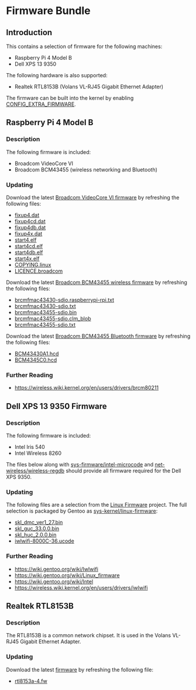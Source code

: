 # Firmware Bundle
## Introduction
This contains a selection of firmware for the following machines:

- Raspberry Pi 4 Model B
- Dell XPS 13 9350

The following hardware is also supported:

- Realtek RTL8153B (Volans VL-RJ45 Gigabit Ethernet Adapter)

The firmware can be built into the kernel by enabling [CONFIG_EXTRA_FIRMWARE](https://cateee.net/lkddb/web-lkddb/EXTRA_FIRMWARE.html).

## Raspberry Pi 4 Model B

### Description

The following firmware is included:

- Broadcom VideoCore VI
- Broadcom BCM43455 (wireless networking and Bluetooth)

### Updating

Download the latest [Broadcom VideoCore VI firmware](https://github.com/raspberrypi/firmware/tree/master/boot) by refreshing the following files:

- [fixup4.dat](https://github.com/raspberrypi/firmware/raw/master/boot/fixup4.dat)
- [fixup4cd.dat](https://github.com/raspberrypi/firmware/raw/master/boot/fixup4cd.dat)
- [fixup4db.dat](https://github.com/raspberrypi/firmware/raw/master/boot/fixup4db.dat)
- [fixup4x.dat](https://github.com/raspberrypi/firmware/raw/master/boot/fixup4x.dat)
- [start4.elf](https://github.com/raspberrypi/firmware/raw/master/boot/start4.elf)
- [start4cd.elf](https://github.com/raspberrypi/firmware/raw/master/boot/start4cd.elf)
- [start4db.elf](https://github.com/raspberrypi/firmware/raw/master/boot/start4db.elf)
- [start4x.elf](https://github.com/raspberrypi/firmware/raw/master/boot/start4x.elf)
- [COPYING.linux](https://github.com/raspberrypi/firmware/raw/master/boot/COPYING.linux)
- [LICENCE.broadcom](https://github.com/raspberrypi/firmware/raw/master/boot/LICENCE.broadcom)

Download the latest [Broadcom BCM43455 wireless firmware](https://github.com/RPi-Distro/firmware-nonfree/tree/master/brcm) by refreshing the following files:

- [brcmfmac43430-sdio.raspberrypi-rpi.txt](https://github.com/RPi-Distro/firmware-nonfree/raw/buster/brcm/brcmfmac43430-sdio.raspberrypi-rpi.txt)
- [brcmfmac43430-sdio.txt](https://github.com/RPi-Distro/firmware-nonfree/raw/buster/brcm/brcmfmac43430-sdio.txt)
- [brcmfmac43455-sdio.bin](https://github.com/RPi-Distro/firmware-nonfree/raw/buster/brcm/brcmfmac43455-sdio.bin)
- [brcmfmac43455-sdio.clm_blob](https://github.com/RPi-Distro/firmware-nonfree/raw/buster/brcm/brcmfmac43455-sdio.clm_blob)
- [brcmfmac43455-sdio.txt](https://github.com/RPi-Distro/firmware-nonfree/raw/buster/brcm/brcmfmac43455-sdio.txt)


Download the latest [Broadcom BCM43455 Bluetooth firmware](https://github.com/RPi-Distro/bluez-firmware/tree/master/broadcom) by refreshing the following files:

- [BCM43430A1.hcd](https://github.com/RPi-Distro/bluez-firmware/raw/master/broadcom/BCM43430A1.hcd)
- [BCM4345C0.hcd](https://github.com/RPi-Distro/bluez-firmware/raw/master/broadcom/BCM4345C0.hcd)

### Further Reading

- https://wireless.wiki.kernel.org/en/users/drivers/brcm80211

## Dell XPS 13 9350 Firmware

### Description

The following firmware is included:

- Intel Iris 540
- Intel Wireless 8260

The files below along with [sys-firmware/intel-microcode](https://packages.gentoo.org/packages/sys-firmware/intel-microcode) and [net-wireless/wireless-regdb](https://packages.gentoo.org/packages/net-wireless/wireless-regdb) should provide all firmware required for the Dell XPS 9350.

### Updating

The following files are a selection from the [Linux Firmware](https://git.kernel.org/pub/scm/linux/kernel/git/firmware/linux-firmware.git/tree/) project. The full selection is packaged by Gentoo as [sys-kernel/linux-firmware](https://packages.gentoo.org/packages/sys-kernel/linux-firmware):

- [skl_dmc_ver1_27.bin](https://git.kernel.org/pub/scm/linux/kernel/git/firmware/linux-firmware.git/plain/i915/skl_dmc_ver1_27.bin)
- [skl_guc_33.0.0.bin](https://git.kernel.org/pub/scm/linux/kernel/git/firmware/linux-firmware.git/plain/i915/skl_guc_33.0.0.bin)
- [skl_huc_2.0.0.bin](https://git.kernel.org/pub/scm/linux/kernel/git/firmware/linux-firmware.git/plain/i915/skl_huc_2.0.0.bin)
- [iwlwifi-8000C-36.ucode](https://git.kernel.org/pub/scm/linux/kernel/git/firmware/linux-firmware.git/plain/iwlwifi-8000C-36.ucode)

### Further Reading

- https://wiki.gentoo.org/wiki/Iwlwifi
- https://wiki.gentoo.org/wiki/Linux_firmware
- https://wiki.gentoo.org/wiki/Intel
- https://wireless.wiki.kernel.org/en/users/drivers/iwlwifi


## Realtek RTL8153B

### Description

The RTL8153B is a common network chipset. It is used in the Volans VL-RJ45 Gigabit Ethernet Adapter.

### Updating

Download the latest [firmware](https://git.kernel.org/pub/scm/linux/kernel/git/firmware/linux-firmware.git/plain/rtl_nic/) by refreshing the following file:

- [rtl8153a-4.fw](https://git.kernel.org/pub/scm/linux/kernel/git/firmware/linux-firmware.git/plain/rtl_nic/rtl8153a-4.fw)
